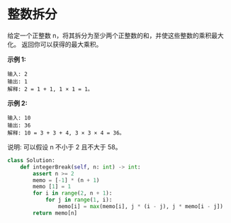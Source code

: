 # 整数拆分

给定一个正整数 n，将其拆分为至少两个正整数的和，并使这些整数的乘积最大化。 返回你可以获得的最大乘积。

**示例 1:**
```
输入: 2
输出: 1
解释: 2 = 1 + 1, 1 × 1 = 1。
```
**示例 2:**
```
输入: 10
输出: 36
解释: 10 = 3 + 3 + 4, 3 × 3 × 4 = 36。
```
说明: 可以假设 n 不小于 2 且不大于 58。

```python
class Solution:
    def integerBreak(self, n: int) -> int:
        assert n >= 2
        memo = [-1] * (n + 1)
        memo [1] = 1
        for i in range(2, n + 1):
            for j in range(1, i):
                memo[i] = max(memo[i], j * (i - j), j * memo[i - j])
        return memo[n]

```
